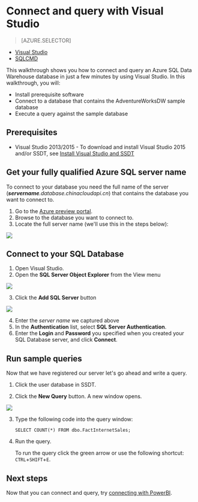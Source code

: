 <properties
   pageTitle="Get started: Connect to Azure SQL Data Warehouse | Windows Azure"
   description="Get started with connecting to SQL Data Warehouse and running some queries."
   services="sql-data-warehouse"
   documentationCenter="NA"
   authors="twounder"
   manager=""
   editor=""/>

<tags
	ms.service="sql-data-warehouse"
	ms.date="10/20/2015"
	wacn.date=""/>

# Connect and query with Visual Studio

> [AZURE.SELECTOR]
- [Visual Studio](/documentation/articles/sql-data-warehouse-get-started-connect)
- [SQLCMD](/documentation/articles/sql-data-warehouse-get-started-connect-sqlcmd)

This walkthrough shows you how to connect and query an Azure SQL Data Warehouse database in just a few minutes by using Visual Studio. In this walkthrough, you will:

+ Install prerequisite software
+ Connect to a database that contains the AdventureWorksDW sample database
+ Execute a query against the sample database  

## Prerequisites

+ Visual Studio 2013/2015 - To download and install Visual Studio 2015 and/or SSDT, see [Install Visual Studio and SSDT](/documentation/articles/sql-data-warehouse-install-visual-studio)

## Get your fully qualified Azure SQL server name

To connect to your database you need the full name  of the server (***servername**.database.chinacloudapi.cn*) that contains the database you want to connect to.

1. Go to the [Azure preview portal](https://manage.windowsazure.cn).
2. Browse to the database you want to connect to.
3. Locate the full server name (we'll use this in the steps below):

![][1]

## Connect to your SQL Database

1. Open Visual Studio.
2. Open the **SQL Server Object Explorer** from the View menu
 
![][2]

3. Click the **Add SQL Server** button

![][3]

4. Enter the *server name* we captured above
5. In the **Authentication** list, select **SQL Server Authentication**.
6. Enter the **Login** and **Password** you specified when you created your SQL Database server, and click **Connect**.

## Run sample queries

Now that we have registered our server let's go ahead and write a query.

1. Click the user database in SSDT.

2. Click the **New Query** button. A new window opens.

![][4]

3. Type the following code into the query window:

	```
	SELECT COUNT(*) FROM dbo.FactInternetSales;
	```

4. Run the query.

	To run the query click the green arrow or use the following shortcut: `CTRL`+`SHIFT`+`E`.

## Next steps

Now that you can connect and query, try [connecting with PowerBI][].

[connecting with PowerBI]: ./sql-data-warehouse-integrate-power-bi.md  


<!--Image references-->

[1]: ./media/sql-data-warehouse-get-started-connect-query/get-server-name.png
[2]: ./media/sql-data-warehouse-get-started-connect-query/open-ssdt.png
[3]: ./media/sql-data-warehouse-get-started-connect-query/connection-dialog.png
[4]: ./media/sql-data-warehouse-get-started-connect-query/new-query.png